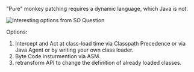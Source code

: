 "Pure" monkey patching requires a dynamic language, which Java is not.

![Interesting options from SO Question](https://stackoverflow.com/q/42139413/11440856)

Options:
1. Intercept and Act at class-load time via Classpath Precedence or via Java Agent or by writing your own class loader.
2. Byte Code insturmention via ASM.
3. retransform API to change the definition of already loaded classes.



